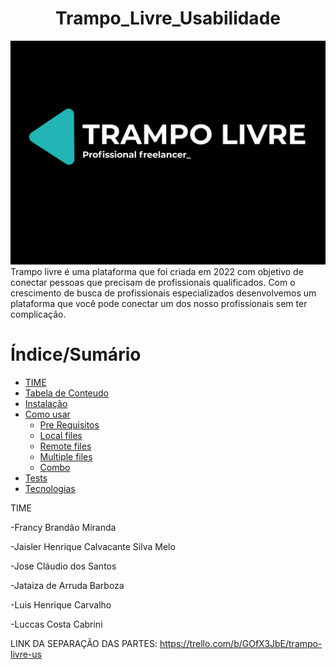 <h1 align="center">Trampo_Livre_Usabilidade</h1>
<img src="Trampo Livre.png">
Trampo livre é uma plataforma que foi criada em 2022 com objetivo de conectar pessoas que precisam de profissionais qualificados. Com o crescimento de busca de profissionais especializados desenvolvemos um plataforma que você pode conectar um dos nosso profissionais sem ter complicação.

Índice/Sumário
=================
<!--ts-->
   * [TIME](#TIME)
   * [Tabela de Conteudo](#tabela-de-conteudo)
   * [Instalação](#instalacao)
   * [Como usar](#como-usar)
      * [Pre Requisitos](#pre-requisitos)
      * [Local files](#local-files)
      * [Remote files](#remote-files)
      * [Multiple files](#multiple-files)
      * [Combo](#combo)
   * [Tests](#testes)
   * [Tecnologias](#tecnologias)
<!--te-->

TIME
<p>-Francy Brandão Miranda</p>
<p>-Jaisler Henrique Calvacante Silva Melo</p>
<p>-Jose Cláudio dos Santos</p>
<p>-Jataiza de Arruda Barboza</p>
<p>-Luis Henrique Carvalho</p>
<p>-Luccas Costa Cabrini</p>


LINK DA SEPARAÇÃO DAS PARTES:
https://trello.com/b/GOfX3JbE/trampo-livre-us

